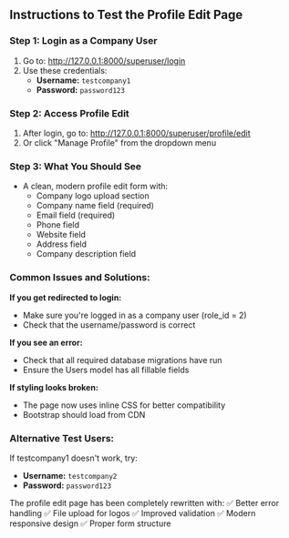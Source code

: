 ## Instructions to Test the Profile Edit Page

### Step 1: Login as a Company User
1. Go to: http://127.0.0.1:8000/superuser/login
2. Use these credentials:
   - **Username:** `testcompany1`
   - **Password:** `password123`

### Step 2: Access Profile Edit
1. After login, go to: http://127.0.0.1:8000/superuser/profile/edit
2. Or click "Manage Profile" from the dropdown menu

### Step 3: What You Should See
- A clean, modern profile edit form with:
  - Company logo upload section
  - Company name field (required)
  - Email field (required)
  - Phone field
  - Website field
  - Address field
  - Company description field

### Common Issues and Solutions:

**If you get redirected to login:**
- Make sure you're logged in as a company user (role_id = 2)
- Check that the username/password is correct

**If you see an error:**
- Check that all required database migrations have run
- Ensure the Users model has all fillable fields

**If styling looks broken:**
- The page now uses inline CSS for better compatibility
- Bootstrap should load from CDN

### Alternative Test Users:
If testcompany1 doesn't work, try:
- **Username:** `testcompany2`
- **Password:** `password123`

The profile edit page has been completely rewritten with:
✅ Better error handling
✅ File upload for logos
✅ Improved validation
✅ Modern responsive design
✅ Proper form structure
